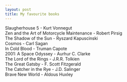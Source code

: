 ```yaml
---
layout: post
title: My favourite books
---
```


Slaugherhouse 5 - Kurt Vonnegut\
Zen and the Art of Motorcycle Maintenance - Robert Pirsig\
The Shadow of the Sun - Ryszard Kapuscinski\
Cosmos - Carl Sagan\
In Cold Blood - Truman Capote\
2001: A Space Odyssey - Aurhur C. Clarke\
The Lord of the Rings - J.R.R. Tolkien\
The Great Gatsby - F. Scott Fitzgerald\
The Catcher in the Rye - J.D. Salinger\
Brave New World - Aldous Huxley
